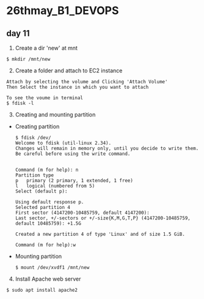 # 26thmay_B1_DEVOPS

## day 11
1. Create a dir 'new' at mnt

```
$ mkdir /mnt/new
```
2. Create a folder and attach to EC2 instance

```
Attach by selecting the volume and Clicking 'Attach Volume'
Then Select the instance in which you want to attach

To see the voume in terminal
$ fdisk -l
```
3. Creating and mounting partition
  - Creating partition
    ```
    $ fdisk /dev/
    Welcome to fdisk (util-linux 2.34).
    Changes will remain in memory only, until you decide to write them.
    Be careful before using the write command.


    Command (m for help): n
    Partition type
    p   primary (2 primary, 1 extended, 1 free)
    l   logical (numbered from 5)
    Select (default p):

    Using default response p.
    Selected partition 4
    First sector (4147200-10485759, default 4147200):
    Last sector, +/-sectors or +/-size{K,M,G,T,P} (4147200-10485759, default 10485759): +1.5G

    Created a new partition 4 of type 'Linux' and of size 1.5 GiB.

    Command (m for help):w
    ```
  - Mounting partition
    ```
    $ mount /dev/xvdf1 /mnt/new
    ```
4. Install Apache web server
```
$ sudo apt install apache2
```
